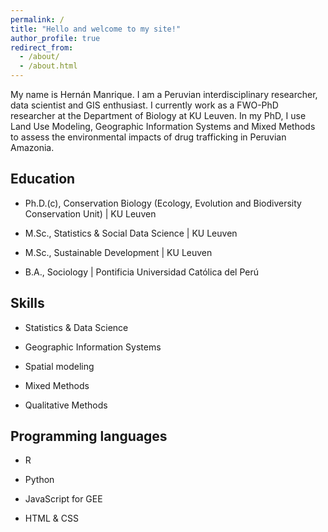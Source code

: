 ```yaml
---
permalink: /
title: "Hello and welcome to my site!"
author_profile: true
redirect_from: 
  - /about/
  - /about.html
---
```


My name is Hernán Manrique. I am a Peruvian interdisciplinary researcher, data scientist and GIS enthusiast. I currently work as a FWO-PhD researcher at the Department of Biology at KU Leuven. In my PhD, I use Land Use Modeling, Geographic Information Systems and Mixed Methods to assess the environmental impacts of drug trafficking in Peruvian Amazonia.

Education
------

<p style="text-align: justify;">
  <ul>
    <li>Ph.D.(c), Conservation Biology (Ecology, Evolution and Biodiversity Conservation Unit) | KU Leuven</li>
  </ul>
</p>
<p style="text-align: justify;">
  <ul>
    <li>M.Sc., Statistics & Social Data Science | KU Leuven</li>
  </ul>
</p>
<p style="text-align: justify;">
  <ul>
    <li>M.Sc., Sustainable Development | KU Leuven</li>
  </ul>
</p>
<p style="text-align: justify;">
  <ul>
    <li>B.A., Sociology | Pontificia Universidad Católica del Perú</li>
  </ul>
</p>

Skills
------

<p style="text-align: justify;">
  <ul>
    <li>Statistics & Data Science</li>
  </ul>
</p>
<p style="text-align: justify;">
  <ul>
    <li>Geographic Information Systems</li>
  </ul>
</p>
<p style="text-align: justify;">
  <ul>
    <li>Spatial modeling</li>
  </ul>
</p>
<p style="text-align: justify;">
  <ul>
    <li>Mixed Methods</li>
  </ul>
</p>
<p style="text-align: justify;">
  <ul>
    <li>Qualitative Methods</li>
  </ul>
</p>

Programming languages
------

<p style="text-align: justify;">
  <ul>
    <li>R</li>
  </ul>
</p>
<p style="text-align: justify;">
  <ul>
    <li>Python</li>
  </ul>
</p>
<p style="text-align: justify;">
  <ul>
    <li>JavaScript for GEE</li>
    </ul>
    </p>
<p style="text-align: justify;">
  <ul>
    <li>HTML & CSS</li>
  </ul>
</p>


